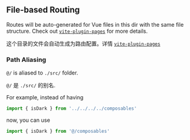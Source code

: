 ## File-based Routing

Routes will be auto-generated for Vue files in this dir with the same file structure.
Check out [`vite-plugin-pages`](https://github.com/hannoeru/vite-plugin-pages) for more details.

这个目录的文件会自动生成为路由配置。详情 [`vite-plugin-pages`](https://github.com/hannoeru/vite-plugin-pages)

### Path Aliasing

`@/` is aliased to `./src/` folder.

`@/` 是 `./src/` 的别名.

For example, instead of having

```ts
import { isDark } from '../../../../composables'
```

now, you can use

```ts
import { isDark } from '@/composables'
```
